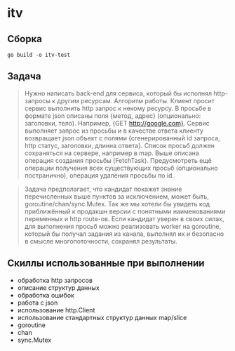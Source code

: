# itv

## Сборка
```
go build -o itv-test
```

## Задача

>Нужно написать back-end для сервиса, который бы исполнял http-запросы к другим ресурсам.
>Алгоритм работы.
>Клиент просит сервис выполнить http запрос к некому ресурсу. В просьбе в формате json описаны поля {метод, адрес} (опционально: заголовки, тело). Например, {GET http://google.com}.
>Сервис выполняет запрос из просьбы и в качестве ответа клиенту возвращает json объект с полями {сгенерированный id запроса, http статус, заголовки, длинна ответа}.
>Список просьб должен сохраняться на сервере, например в map.
>Выше описана операция создания просьбы (FetchTask). Предусмотреть ещё операции получения всех существующих просьб (опционально постранично), операция удаления просьбы по id.

>Задача предполагает, что кандидат покажет знание перечисленных выше пунктов за исключением, может быть, goroutine/chan/sync.Mutex. Так же мы хотели бы увидеть код приближённый к продакшн версии с понятными наименованиями переменных и http route-ов. Если кандидат уверен в своих силах, для выполнения просьб можно реализовать worker на goroutine, который бы получал задания из канала, выполнял их и безопасно в смысле многопоточности, сохранял результаты.

## Скиллы использованные при выполнении
* обработка http запросов
* описание структур данных
* обработка ошибок
* работа с json
* использование http.Client
* использование стандартных структур данных map/slice
* goroutine
* chan
* sync.Mutex